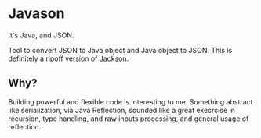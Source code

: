 # Javason

It's Java, and JSON. 

Tool to convert JSON to Java object and Java object to JSON. This is definitely a ripoff version of [Jackson](https://github.com/FasterXML/jackson).

## Why?

Building powerful and flexible code is interesting to me. Something abstract like serialization, via Java Reflection, sounded like a great execrcise in recursion, type handling, and raw inputs processing, and general usage of reflection. 
